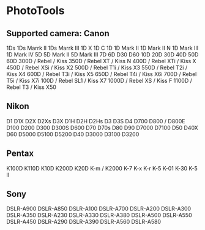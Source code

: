 PhotoTools
==========
Supported camera:
Canon
----------
1Ds
1Ds Marrk II
1Ds Marrk III
1D X
1D C
1D
1D Mark II
1D Mark II N
1D Mark III
1D Mark IV
5D
5D Mark II
5D Mark III
7D
6D
D30
D60
10D
20D
30D
40D
50D
60D
300D / Rebel / Kiss
350D / Rebel XT / Kiss N
400D / Rebel XTi / Kiss X
450D / Rebel XSi / Kiss X2
500D / Rebel T1i / Kiss X3
550D / Rebel T2i / Kiss X4
600D / Rebel T3i / Kiss X5
650D / Rebel T4i / Kiss X6i
700D / Rebel T5i / Kiss X7i
100D / Rebel SL1 / Kiss X7
1000D / Rebel XS / Kiss F
1100D / Rebel T3 / Kiss X50

Nikon
----------
D1
D1X
D2X
D2Xs
D3X
D1H
D2H
D2Hs
D3
D3S
D4
D700
D800 / D800E
D100
D200
D300
D300S
D600
D70
D70s
D80
D90
D7000
D7100
D50
D40X
D60
D5000
D5100
D5200
D40
D3000
D3100
D3200

Pentax
----------
K100D
K110D
K10D
K200D
K20D
K-m / K2000
K-7
K-x
K-r
K-5
K-01
K-30
K-5 II

Sony
----------
DSLR-A900
DSLR-A850
DSLR-A100
DSLR-A700
DSLR-A200
DSLR-A300
DSLR-A350
DSLR-A230
DSLR-A330
DSLR-A380
DSLR-A500
DSLR-A550
DSLR-A450
DSLR-A290
DSLR-A390
DSLR-A560
DSLR-A580

